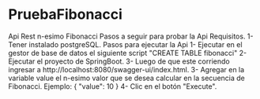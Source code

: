 # PruebaFibonacci
Api Rest n-esimo Fibonacci
Pasos a seguir para probar la Api
Requisitos.
1-Tener instalado postgreSQL.
Pasos para ejecutar la Api
1- Ejecutar en el gestor de base de datos el siguiente script "CREATE TABLE fibonacci"
2- Ejecutar el proyecto de SpringBoot.
3- Luego de que este corriendo ingresar a http://localhost:8080/swagger-ui/index.html.
3- Agregar en la variable value el n-esimo valor que se desea calcular en la secuencia de Fibonacci. 
Ejemplo:
{
  "value": 10
}
4- Clic en el botón "Execute".

